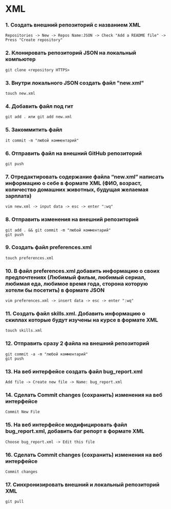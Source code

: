 # XML

###  1. Создать внешний репозиторий c названием XML

    Repositories -> New -> Repos Name:JSON -> Check "Add a README file" -> Press "Create repository"
   
###  2. Клонировать репозиторий JSON на локальный компьютер

    git clone <repository HTTPS>
    
###  3. Внутри локального JSON создать файл "new.xml"

    touch new.xml
    
### 4. Добавить файл под гит

    git add . или git add new.xml
    
### 5. Закоммитить файл

    it commit -m "любой комментарий"
    
### 6. Отправить файл на внешний GitHub репозиторий

    git push
    
### 7. Отредактировать содержание файла “new.xml” написать информацию о себе в формате XML (ФИО, возраст, количество домашних животных, будущая желаемая зарплата)

    vim new.xml -> input data -> esc -> enter ":wq"
    
### 8. Отправить изменения на внешний репозиторий

    git add . && git commit -m "любой комментарий"
    git push
    
### 9. Создать файл preferences.xml

    touch preferences.xml
    
### 10. В файл preferences.xml добавить информацию о своих предпочтениях (Любимый фильм, любимый сериал, любимая еда, любимое время года, сторона которую хотели бы посетить) в формате JSON

    vim preferences.xml -> insert data -> esc -> enter ":wq"
    
### 11. Создать файл skills.xml. Добавить информацию о скиллах которые будут изучены на курсе в формате XML

    touch skills.xml
    
### 12. Отправить сразу 2 файла на внешний репозиторий

    git commit -a -m "любой комментарий"  
    git push
    
### 13. На веб интерфейсе создать файл bug_report.xml

    Add file -> Create new file -> Name: bug_report.xml
    
### 14. Сделать Commit changes (сохранить) изменения на веб интерфейсе

    Commit New File
    
### 15. На веб интерфейсе модифицировать файл bug_report.xml, добавить баг репорт в формате XML

    Choose bug_report.xml -> Edit this file
    
### 16. Сделать Commit changes (сохранить) изменения на веб интерфейсе

    Commit changes
    
### 17. Синхронизировать внешний и локальный репозиторий XML

    git pull
   
